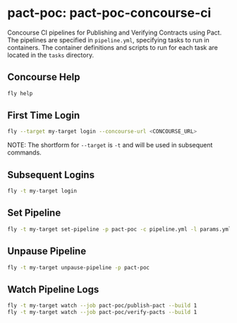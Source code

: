 # pact-poc: pact-poc-concourse-ci

Concourse CI pipelines for Publishing and Verifying Contracts using Pact. The pipelines are specified in `pipeline.yml`, specifying tasks to run in containers. The container definitions and scripts to run for each task are located in the `tasks` directory.

## Concourse Help

```bash
fly help
```

## First Time Login

```bash
fly --target my-target login --concourse-url <CONCOURSE_URL>
```

NOTE: The shortform for `--target` is `-t` and will be used in subsequent commands.

## Subsequent Logins

```bash
fly -t my-target login
```

## Set Pipeline

```bash
fly -t my-target set-pipeline -p pact-poc -c pipeline.yml -l params.yml
```

## Unpause Pipeline

```bash
fly -t my-target unpause-pipeline -p pact-poc
```

## Watch Pipeline Logs

```bash
fly -t my-target watch --job pact-poc/publish-pact --build 1
fly -t my-target watch --job pact-poc/verify-pacts --build 1
```
